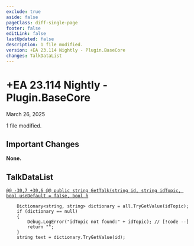 ```yaml
---
exclude: true
aside: false
pageClass: diff-single-page
footer: false
editLink: false
lastUpdated: false
description: 1 file modified.
version: +EA 23.114 Nightly - Plugin.BaseCore
changes: TalkDataList
---
```


# +EA 23.114 Nightly - Plugin.BaseCore

March 26, 2025

1 file modified.

## Important Changes

**None.**
## TalkDataList

[`@@ -30,7 +30,6 @@ public string GetTalk(string id, string idTopic, bool useDefault = false, bool h`](https://github.com/Elin-Modding-Resources/Elin-Decompiled/blob/ccf63cdac957f6ad6ab86175bce36485d9d76d05/Elin/Plugins.basecore/TalkDataList.cs#L30-L36)
```cs:line-numbers=30
	Dictionary<string, string> dictionary = all.TryGetValue(idTopic);
	if (dictionary == null)
	{
		Debug.LogError("idTopic not found:" + idTopic); // [!code --]
		return "";
	}
	string text = dictionary.TryGetValue(id);
```
